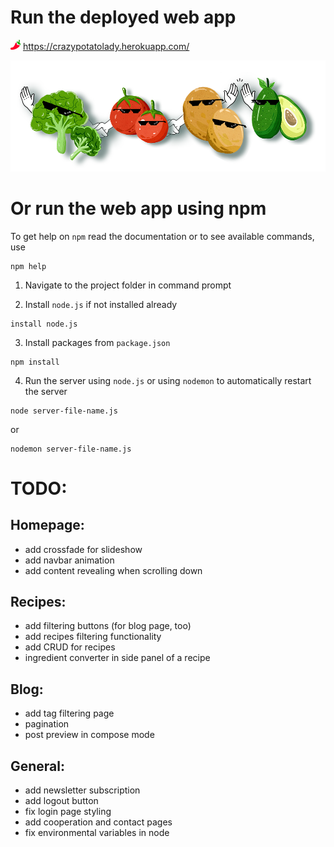 # Run the deployed web app

![hot-pepper](https://github.com/grubahilda/Crazy-Potato-Lady-website-v1/blob/master/public/images/favicon-16x16.png) https://crazypotatolady.herokuapp.com/

![veggies say hi](https://github.com/grubahilda/Crazy-Potato-Lady-website-v1/blob/master/public/images/forbidden-veggies-say-hi.png)

# Or run the web app using npm

To get help on `npm` read the documentation or to see available commands, use

```
npm help
```

1. Navigate to the project folder in command prompt

2. Install `node.js` if not installed already

```
install node.js
```

3. Install packages from `package.json`

```
npm install
```

4. Run the server using `node.js` or using `nodemon` to automatically restart the server

```
node server-file-name.js
```

or

```
nodemon server-file-name.js
```




# TODO:

## Homepage:
- add crossfade for slideshow
- add navbar animation
- add content revealing when scrolling down

## Recipes:
- add filtering buttons (for blog page, too)
- add recipes filtering functionality
- add CRUD for recipes
- ingredient converter in side panel of a recipe

## Blog:
- add tag filtering page
- pagination
- post preview in compose mode

## General:
- add newsletter subscription
- add logout button
- fix login page styling
- add cooperation and contact pages
- fix environmental variables in node